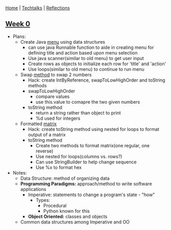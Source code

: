 [Home](https://avabrooks.github.io/avarepository/) | [Techtalks](https://avabrooks.github.io/avarepository/techtalks) | [Reflections](https://avabrooks.github.io/avarepository/reflections) 

## [Week 0](https://replit.com/@avabrooks/Tri-3-TT0#README.md)
 * Plans: 
     - Create Java [menu](https://replit.com/@avabrooks/Tri-3-TT0#src/Menu.java) using data structures
        - can use java Runnable function to aide in creating menu for defining title and action based upon menu selection 
        - Use java scanner(similar to old menu) to get user input
        - Create rows as objects to initialize each row for 'title' and 'action'  
        - Use loops(similar to old menu) to continue to run menu 
     - Swap [method](https://replit.com/@avabrooks/Tri-3-TT0#src/SwitchNumbers.java) to swap 2 numbers
        - Hack: create IntByReference, swapToLowHighOrder and toString methods
        - swapToLowHighOrder
          - compare values
          - use this.value to comapre the two given numbers
        - toString method
          - return a string rather than object to print 
          - %d used for integers
     - Formatted [matrix](https://replit.com/@avabrooks/Tri-3-TT0#src/Matrix.java)
        - Hack: create toString method using nested for loops to format output of a matrix
        - toString method
           - Create two methods to format matrix(one regular, one reverse)
           - Use nested for loops(columns vs. rows?)
           - Can use StringBuilder to help change sequence
           - Use %x to format hex
 * Notes: 
     - Data Structure: method of organizing data
     - **Programming Paradigms:** approach/method to write software applications 
          - Imperative: statements to change a program's state - "how"
               - Types:
                    - Procedural
                    - Python known for this 
          - **Object Oriented:** classes and objects
     - Common data structures among Imperative and OO
